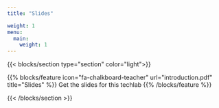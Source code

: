 ```yaml
---
title: "Slides"

weight: 1
menu:
  main:
    weight: 1
---
```


{{< blocks/section type="section" color="light">}}

{{% blocks/feature icon="fa-chalkboard-teacher" url="introduction.pdf" title="Slides" %}}
Get the slides for this techlab
{{% /blocks/feature %}}

{{< /blocks/section >}}